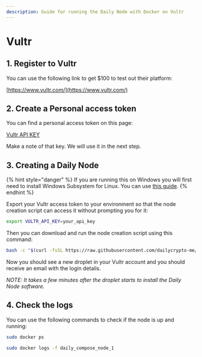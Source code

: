 ```yaml
---
description: Guide for running the Daily Node with Docker on Vultr
---
```


# Vultr

## 1. Register to Vultr

You can use the following link to get $100 to test out their platform:

[https://www.vultr.com/](https://www.vultr.com/)

## 2. Create a Personal access token

You can find a personal access token on this page:

[Vultr API KEY](https://my.vultr.com/settings/#settingsapi)

Make a note of that key. We will use it in the next step.

## 3. Creating a Daily Node

{% hint style="danger" %}
If you are running this on Windows you will first need to install Windows Subsystem for Linux. You can use [this guide](https://docs.microsoft.com/en-us/windows/wsl/install-win10).
{% endhint %}

Export your Vultr access token to your environment so that the node creation script can access it without prompting you for it:

```bash
export VULTR_API_KEY=your_api_key
```

Then you can download and run the node creation script using this command:

```bash
bash -c "$(curl -fsSL https://raw.githubusercontent.com/dailycrypto-me/daily-ops/master/scripts/one-click-Vultr.sh)"
```

Now you should see a new droplet in your Vultr account and you should receive an email with the login details.

_NOTE: It takes a few minutes after the droplet starts to install the Daily Node software._

## 4. Check the logs

You can use the following commands to check if the node is up and running:

```bash
sudo docker ps

sudo docker logs -f daily_compose_node_1
```
